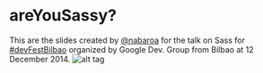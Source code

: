 areYouSassy?
===========


This are the slides created by [@nabaroa](https://twitter.com/nabaroa) for the talk on Sass for [#devFestBilbao](http://devfestbilbao.org/) organized by Google Dev. Group from Bilbao at 12 December 2014. 
![alt tag](http://areyousassy.zz.mu/assets/areyousassy_cover.jpg)
